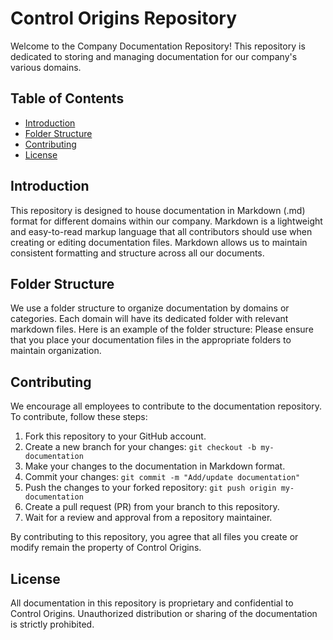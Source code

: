 # Control Origins Repository

Welcome to the Company Documentation Repository! This repository is dedicated to storing and managing documentation for our company's various domains.

## Table of Contents

- [Introduction](#introduction)
- [Folder Structure](#folder-structure)
- [Contributing](#contributing)
- [License](#license)

## Introduction

This repository is designed to house documentation in Markdown (.md) format for different domains within our company. Markdown is a lightweight and easy-to-read markup language that all contributors should use when creating or editing documentation files. Markdown allows us to maintain consistent formatting and structure across all our documents.

## Folder Structure

We use a folder structure to organize documentation by domains or categories. Each domain will have its dedicated folder with relevant markdown files. Here is an example of the folder structure:
Please ensure that you place your documentation files in the appropriate folders to maintain organization.



## Contributing

We encourage all employees to contribute to the documentation repository. To contribute, follow these steps:

1. Fork this repository to your GitHub account.
2. Create a new branch for your changes: `git checkout -b my-documentation`
3. Make your changes to the documentation in Markdown format.
4. Commit your changes: `git commit -m "Add/update documentation"`
5. Push the changes to your forked repository: `git push origin my-documentation`
6. Create a pull request (PR) from your branch to this repository.
7. Wait for a review and approval from a repository maintainer.

By contributing to this repository, you agree that all files you create or modify remain the property of Control Origins.

## License

All documentation in this repository is proprietary and confidential to Control Origins. 
Unauthorized distribution or sharing of the documentation is strictly prohibited.


